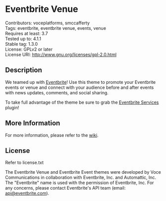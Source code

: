 Eventbrite Venue
==================

Contributors: voceplatforms, smccafferty  
Tags: eventbrite, eventbrite venue, events, venue  
Requires at least: 3.7  
Tested up to: 4.1.1  
Stable tag: 1.3.0  
License: GPLv2 or later  
License URI: http://www.gnu.org/licenses/gpl-2.0.html  

## Description
We teamed up with [Eventbrite](http://eventbrite.com/l/wordpress?ref=wporgfooter)! Use this theme to promote your Eventbrite events or venue and connect with your audience before and after events with news updates, comments, and social sharing.

To take full advantage of the theme be sure to grab the [Eventbrite Services](https://wordpress.org/plugins/eventbrite-services/) plugin!

## More Information
For more information, please refer to the [wiki](https://github.com/voceconnect/eventbrite-venue/wiki).

## License
Refer to license.txt

The Eventbrite Venue and Eventbrite Event themes were developed by Voce Communications in collaboration with Eventbrite, Inc. and Automattic, Inc. The "Eventbrite" name is used with the permission of Eventbrite, Inc. For any concerns, please contact Eventbrite's API team (email: [api@eventbrite.com](mailto:api@eventbrite.com)).